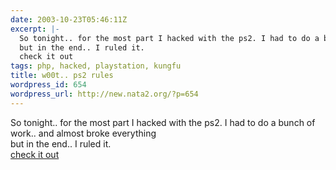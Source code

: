 ```yaml
---
date: 2003-10-23T05:46:11Z
excerpt: |-
  So tonight.. for the most part I hacked with the ps2. I had to do a bunch of work.. and almost broke everything
  but in the end.. I ruled it.
  check it out
tags: php, hacked, playstation, kungfu
title: w00t.. ps2 rules
wordpress_id: 654
wordpress_url: http://new.nata2.org/?p=654
---
```


So tonight.. for the most part I hacked with the ps2. I had to do a bunch of work.. and almost broke everything<br/>
but in the end.. I ruled it.<Br>
<a href="http://ironkungfu.com/wiki/index.php/PlaystationTwo">check it out</a>
